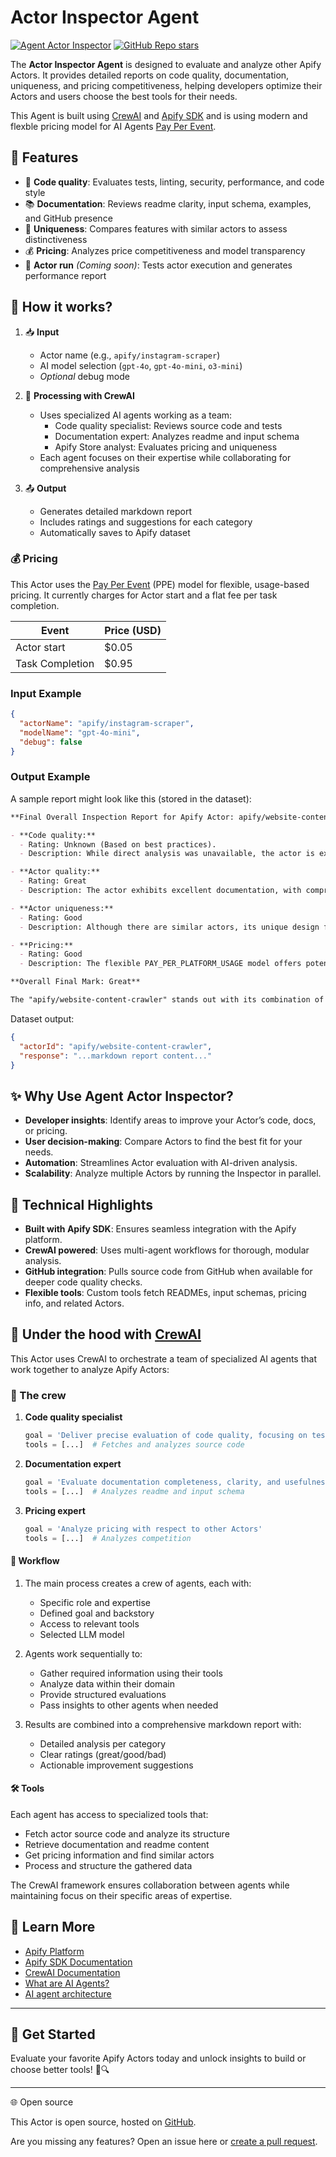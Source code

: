 # Actor Inspector Agent

[![Agent Actor Inspector](https://apify.com/actor-badge?actor=jakub.kopecky/actor-inspector-agent)](https://apify.com/jakub.kopecky/actor-inspector-agent)
[![GitHub Repo stars](https://img.shields.io/github/stars/apify/actor-inspector-agent)](https://github.com/apify/actor-inspector-agent/stargazers)

The **Actor Inspector Agent** is designed to evaluate and analyze other Apify Actors.
It provides detailed reports on code quality, documentation, uniqueness, and pricing competitiveness, helping developers optimize their Actors and users choose the best tools for their needs.

This Agent is built using [CrewAI](https://docs.crewai.com/) and [Apify SDK](https://docs.apify.com/sdk/python) and is using modern and flexble pricing model for AI Agents [Pay Per Event](https://docs.apify.com/sdk/js/docs/next/guides/pay-per-event).

## 🎯 Features

- 🧪 **Code quality**: Evaluates tests, linting, security, performance, and code style
- 📚 **Documentation**: Reviews readme clarity, input schema, examples, and GitHub presence
- 💫 **Uniqueness**: Compares features with similar actors to assess distinctiveness
- 💰 **Pricing**: Analyzes price competitiveness and model transparency
- 🚧 **Actor run** _(Coming soon)_: Tests actor execution and generates performance report

## 🔄 How it works?

1. 📥 **Input**
   - Actor name (e.g., `apify/instagram-scraper`)
   - AI model selection (`gpt-4o`, `gpt-4o-mini`, `o3-mini`)
   - _Optional_ debug mode

2. 🤖 **Processing with CrewAI**
   - Uses specialized AI agents working as a team:
     - Code quality specialist: Reviews source code and tests
     - Documentation expert: Analyzes readme and input schema
     - Apify Store analyst: Evaluates pricing and uniqueness
   - Each agent focuses on their expertise while collaborating for comprehensive analysis

3. 📤 **Output**
   - Generates detailed markdown report
   - Includes ratings and suggestions for each category
   - Automatically saves to Apify dataset

### 💰 Pricing

This Actor uses the [Pay Per Event](https://docs.apify.com/sdk/js/docs/next/guides/pay-per-event) (PPE) model for flexible, usage-based pricing. It currently charges for Actor start and a flat fee per task completion.

| Event                  | Price (USD) |
|------------------------|-------------|
| Actor start            | $0.05       |
| Task Completion        | $0.95       |

### Input Example

```json
{
  "actorName": "apify/instagram-scraper",
  "modelName": "gpt-4o-mini",
  "debug": false
}
```

### Output Example

A sample report might look like this (stored in the dataset):

```markdown
**Final Overall Inspection Report for Apify Actor: apify/website-content-crawler**

- **Code quality:**
  - Rating: Unknown (Based on best practices).
  - Description: While direct analysis was unavailable, the actor is expected to follow best practices, ensuring organized, efficient, and secure code.

- **Actor quality:**
  - Rating: Great
  - Description: The actor exhibits excellent documentation, with comprehensive guidance, use case examples, detailed input properties, and a user-friendly design that aligns with best practices.

- **Actor uniqueness:**
  - Rating: Good
  - Description: Although there are similar actors, its unique design for LLM integration and enhanced HTML processing options provide it with a distinct niche.

- **Pricing:**
  - Rating: Good
  - Description: The flexible PAY_PER_PLATFORM_USAGE model offers potential cost-effectiveness, particularly for large-scale operations, compared to fixed models.

**Overall Final Mark: Great**

The "apify/website-content-crawler" stands out with its combination of quality documentation, unique features tailored for modern AI applications, and competitive pricing strategy, earning it a "Great" overall assessment. While information on code quality couldn't be directly assessed, the actor's thought-out documentation and broad feature set suggest adherence to high standards.
```

Dataset output:
```json
{
  "actorId": "apify/website-content-crawler",
  "response": "...markdown report content..."
}
```

## ✨ Why Use Agent Actor Inspector?

- **Developer insights**: Identify areas to improve your Actor’s code, docs, or pricing.
- **User decision-making**: Compare Actors to find the best fit for your needs.
- **Automation**: Streamlines Actor evaluation with AI-driven analysis.
- **Scalability**: Analyze multiple Actors by running the Inspector in parallel.

## 🔧 Technical Highlights

- **Built with Apify SDK**: Ensures seamless integration with the Apify platform.
- **CrewAI powered**: Uses multi-agent workflows for thorough, modular analysis.
- **GitHub integration**: Pulls source code from GitHub when available for deeper code quality checks.
- **Flexible tools**: Custom tools fetch READMEs, input schemas, pricing info, and related Actors.

## 🤖 Under the hood with [CrewAI](https://docs.crewai.com/)

This Actor uses CrewAI to orchestrate a team of specialized AI agents that work together to analyze Apify Actors:

### 👥 The crew

1. **Code quality specialist**
   ```python
   goal = 'Deliver precise evaluation of code quality, focusing on tests, linting, code smells, security, performance, and style'
   tools = [...]  # Fetches and analyzes source code
   ```

2. **Documentation expert**
   ```python
   goal = 'Evaluate documentation completeness, clarity, and usefulness for potential users'
   tools = [...]  # Analyzes readme and input schema
   ```

3. **Pricing expert**
   ```python
   goal = 'Analyze pricing with respect to other Actors'
   tools = [...]  # Analyzes competition
   ```

#### 🔄 Workflow

1. The main process creates a crew of agents, each with:
   - Specific role and expertise
   - Defined goal and backstory
   - Access to relevant tools
   - Selected LLM model

2. Agents work sequentially to:
   - Gather required information using their tools
   - Analyze data within their domain
   - Provide structured evaluations
   - Pass insights to other agents when needed

3. Results are combined into a comprehensive markdown report with:
   - Detailed analysis per category
   - Clear ratings (great/good/bad)
   - Actionable improvement suggestions

#### 🛠️ Tools

Each agent has access to specialized tools that:
- Fetch actor source code and analyze its structure
- Retrieve documentation and readme content
- Get pricing information and find similar actors
- Process and structure the gathered data

The CrewAI framework ensures collaboration between agents while maintaining focus on their specific areas of expertise.


## 📖 Learn More

- [Apify Platform](https://apify.com)
- [Apify SDK Documentation](https://docs.apify.com/sdk/python)
- [CrewAI Documentation](https://docs.crewai.com)
- [What are AI Agents?](https://blog.apify.com/what-are-ai-agents/)
- [AI agent architecture](https://blog.apify.com/ai-agent-architecture)

---

## 🚀 Get Started

Evaluate your favorite Apify Actors today and unlock insights to build or choose better tools! 🤖🔍

---

🌐 Open source

This Actor is open source, hosted on [GitHub](https://github.com/apify/agent-actor-inspector).

Are you missing any features?  Open an issue here or [create a pull request](https://github.com/apify/agent-actor-inspector/pulls).
